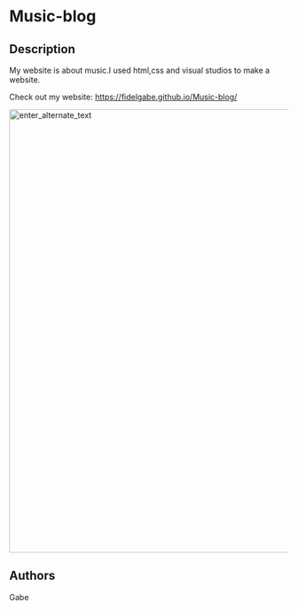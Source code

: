 # Music-blog

## Description
My website is about music.I used html,css and visual studios to make a website.

Check out my website: https://fidelgabe.github.io/Music-blog/

<img src="./img/your_screenshot" width="800px" alt="enter_alternate_text">

## Authors
Gabe
